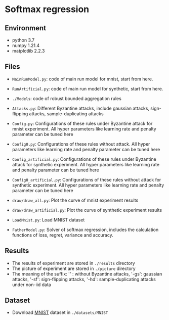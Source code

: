 # Softmax regression

## Environment

* python 3.7
* numpy 1.21.4
* matplotlib 2.2.3

## Files

* `MainRunModel.py`: code of main run model for mnist, start from here.

* `RunArtificial.py`: code of main run model for synthetic, start from here.

* `./Models`: code of robust bounded aggregation rules

* `Attacks.py`: Different Byzantine attacks, include gaussian attacks, sign-flipping attacks, sample-duplicating attacks

* `Config.py`: Configurations of these rules under Byzantine attack for mnist experiment. All hyper parameters like learning rate and penalty parameter can be tuned here

* `Config0.py`: Configurations of these rules without attack. All hyper parameters like learning rate and penalty parameter can be tuned here

* `Config_artificial.py`: Configurations of these rules under Byzantine attack for synthetic experiment. All hyper parameters like learning rate and penalty parameter can be tuned here

* `Config0_artificial.py`: Configurations of these rules without attack for synthetic experiment. All hyper parameters like learning rate and penalty parameter can be tuned here

* `draw/draw_all.py`: Plot the curve of mnist experiment results

* `draw/draw_artificial.py`: Plot the curve of synthetic experiment results


* `LoadMnist.py`: Load MNIST dataset

* `FatherModel.py`: Solver of softmax regression, includes the calculation functions of loss, regret, variance and accuracy.

## Results

* The results of experiment are stored in `./results` directory
* The picture of experiment are stored in `./picture` directory
* The meaning of the suffix:
  '' : without Byzantine attacks,  '-gs': gaussian attacks,
  '-sf': sign-flipping attacks,  '-hd': sample-duplicating attacks under non-iid data

## Dataset

* Download [MNIST](http://yann.lecun.com/exdb/mnist/) dataset in `./datasets/MNIST`

